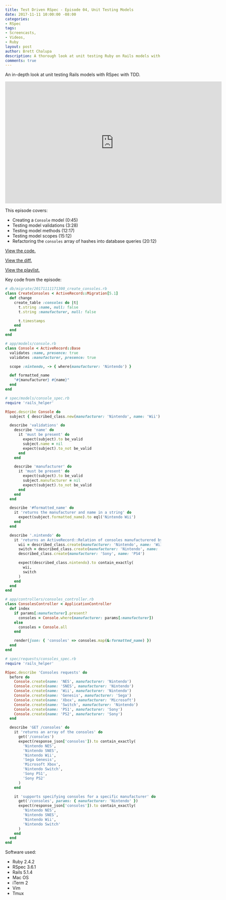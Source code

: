 ```yaml
---
title: Test Driven RSpec - Episode 04, Unit Testing Models
date: 2017-11-11 10:00:00 -08:00
categories:
- RSpec
tags:
- Screencasts,
- Videos,
- Ruby
layout: post
author: Brett Chalupa
description: A thorough look at unit testing Ruby on Rails models with RSpec.
comments: true
---
```


An in-depth look at unit testing Rails models with RSpec with TDD.

<iframe width="700" height="393" src="https://www.youtube-nocookie.com/embed/Vwb5LalpRwI?rel=0" frameborder="0" allowfullscreen></iframe>

This episode covers:

- Creating a `Console` model (0:45)
- Testing model validations (3:28)
- Testing model methods (12:17)
- Testing model scopes (15:12)
- Refactoring the `consoles` array of hashes into database queries (20:12)

[View the code.](https://github.com/monoso/test-driven-rspec/tree/master/episode-04)

[View the diff.](https://github.com/monoso/test-driven-rspec/commit/9e7a1eefde159b8089f47a322653178f45cb0e46)

[View the playlist.](https://www.youtube.com/playlist?list=PLr442xinba86s9cCWxoIH_xq5UE9Wwo4Z)

Key code from the episode:

``` ruby
# db/migrate/20171111171300_create_consoles.rb
class CreateConsoles < ActiveRecord::Migration[5.1]
  def change
    create_table :consoles do |t|
      t.string :name, null: false
      t.string :manufacturer, null: false

      t.timestamps
    end
  end
end
```

``` ruby
# app/models/console.rb
class Console < ActiveRecord::Base
  validates :name, presence: true
  validates :manufacturer, presence: true

  scope :nintendo, -> { where(manufacturer: 'Nintendo') }

  def formatted_name
    "#{manufacturer} #{name}"
  end
end
```

``` ruby
# spec/models/console_spec.rb
require 'rails_helper'

RSpec.describe Console do
  subject { described_class.new(manufacturer: 'Nintendo', name: 'Wii') }

  describe 'validations' do
    describe 'name' do
      it 'must be present' do
        expect(subject).to be_valid
        subject.name = nil
        expect(subject).to_not be_valid
      end
    end

    describe 'manufacturer' do
      it 'must be present' do
        expect(subject).to be_valid
        subject.manufacturer = nil
        expect(subject).to_not be_valid
      end
    end
  end

  describe '#formatted_name' do
    it 'returns the manufacturer and name in a string' do
      expect(subject.formatted_name).to eql('Nintendo Wii')
    end
  end

  describe '.nintendo' do
    it 'returns an ActiveRecord::Relation of consoles manufacturered by Nintendo' do
      wii = described_class.create(manufacturer: 'Nintendo', name: 'Wii')
      switch = described_class.create(manufacturer: 'Nintendo', name: 'Switch')
      described_class.create(manufacturer: 'Sony', name: 'PS4')

      expect(described_class.nintendo).to contain_exactly(
        wii,
        switch
      )
    end
  end
end
```

``` ruby
# app/controllers/consoles_controller.rb
class ConsolesController < ApplicationController
  def index
    if params[:manufacturer].present?
      consoles = Console.where(manufacturer: params[:manufacturer])
    else
      consoles = Console.all
    end

    render(json: { 'consoles' => consoles.map(&:formatted_name) })
  end
end
```

``` ruby
# spec/requests/consoles_spec.rb
require 'rails_helper'

RSpec.describe 'Consoles requests' do
  before do
    Console.create(name: 'NES', manufacturer: 'Nintendo')
    Console.create(name: 'SNES', manufacturer: 'Nintendo')
    Console.create(name: 'Wii', manufacturer: 'Nintendo')
    Console.create(name: 'Genesis', manufacturer: 'Sega')
    Console.create(name: 'Xbox', manufacturer: 'Microsoft')
    Console.create(name: 'Switch', manufacturer: 'Nintendo')
    Console.create(name: 'PS1', manufacturer: 'Sony')
    Console.create(name: 'PS2', manufacturer: 'Sony')
  end

  describe 'GET /consoles' do
    it 'returns an array of the consoles' do
      get('/consoles')
      expect(response_json['consoles']).to contain_exactly(
        'Nintendo NES',
        'Nintendo SNES',
        'Nintendo Wii',
        'Sega Genesis',
        'Microsoft Xbox',
        'Nintendo Switch',
        'Sony PS1',
        'Sony PS2'
      )
    end

    it 'supports specifying consoles for a specific manufacturer' do
      get('/consoles', params: { manufacturer: 'Nintendo' })
      expect(response_json['consoles']).to contain_exactly(
        'Nintendo NES',
        'Nintendo SNES',
        'Nintendo Wii',
        'Nintendo Switch'
      )
    end
  end
end
```

Software used:

- Ruby 2.4.2
- RSpec 3.6.1
- Rails 5.1.4
- Mac OS
- iTerm 2
- Vim
- Tmux
